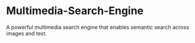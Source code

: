 # Multimedia-Search-Engine
A powerful multimedia search engine that enables semantic search across images and text.
